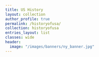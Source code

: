 ```yaml
---
title: US History
layout: collection
author_profile: true
permalink: /historyofusa/
collection: historyofusa
entries_layout: list
classes: wide
header:
  image: "/images/banners/ny_banner.jpg"
---
```

